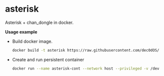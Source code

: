 # asterisk
Asterisk + chan_dongle in docker.

**Usage example**
  * Build docker image.
    ```sh
    docker build -t asterisk https://raw.githubusercontent.com/dec0dOS/asterisk/master/Dockerfile
    ```
  * Create and run persistent container
    ```sh
    docker run --name asterisk-cont --network host --privileged -v /dev:/dev -v /etc/asterisk:/etc/asterisk -dit --restart unless-stopped asterisk
    ```


